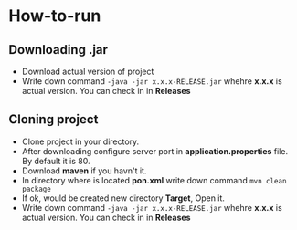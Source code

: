 # How-to-run
## Downloading .jar
- Download actual version of project
- Write down command `-java -jar x.x.x-RELEASE.jar` whehre __x.x.x__ is actual version. You can check in in __Releases__
## Cloning project
- Clone project in your directory.
- After downloading configure server port in __application.properties__ file. By default it is 80.
- Download __maven__ if you havn't it.
- In directory where is located __pon.xml__ write down command `mvn clean package`
- If ok, would be created new directory __Target__, Open it.
- Write down command `-java -jar x.x.x-RELEASE.jar` whehre __x.x.x__ is actual version. You can check in in __Releases__
